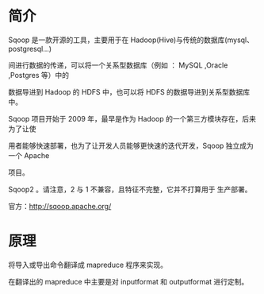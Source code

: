 # 简介

Sqoop 是一款开源的工具，主要用于在 Hadoop(Hive)与传统的数据库(mysql、postgresql...) 

间进行数据的传递，可以将一个关系型数据库（例如 ： MySQL ,Oracle ,Postgres 等）中的 

数据导进到 Hadoop 的 HDFS 中，也可以将 HDFS 的数据导进到关系型数据库中。 

Sqoop 项目开始于 2009 年，最早是作为 Hadoop 的一个第三方模块存在，后来为了让使 

用者能够快速部署，也为了让开发人员能够更快速的迭代开发，Sqoop 独立成为一个 Apache 

项目。 

Sqoop2 。请注意，2 与 1 不兼容，且特征不完整，它并不打算用于 生产部署。 



官方：http://sqoop.apache.org/



# 原理

将导入或导出命令翻译成 mapreduce 程序来实现。 

在翻译出的 mapreduce 中主要是对 inputformat 和 outputformat 进行定制。

